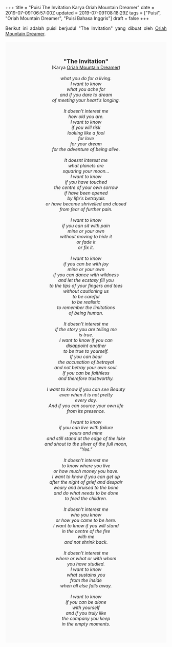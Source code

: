 +++
title = "Puisi The Invitation Karya Oriah Mountain Dreamer"
date = 2019-07-09T06:57:00Z
updated = 2019-07-09T08:18:29Z
tags = ["Puisi", "Oriah Mountain Dreamer", "Puisi Bahasa Inggris"]
draft = false
+++

<div dir="ltr" style="text-align: left;" trbidi="on"><div dir="ltr" style="text-align: left;" trbidi="on"><div style="text-align: justify;">Berikut ini adalah puisi berjudul "The Invitation" yang dibuat oleh <a href="https://me-pedia.org/wiki/Oriah_Mountain_Dreamer" target="_blank">Oriah Mountain Dreamer</a>.</div><br /><div style="background: #FAFAFA; font-size: 14px; height: auto; margin: 0 auto; padding: 50px; text-align: center; width: auto;"><span style="font-size: 18px;"><b>"The Invitation"</b></span><br />(Karya <a href="https://www.sekata.web.id/tags/oriah-mountain-dreamer" target="_blank">Oriah Mountain Dreamer</a>)<br /><br /><i>what you do for a living.<br />I want to know<br />what you ache for<br />and if you dare to dream<br />of meeting your heart's longing.<br /><br />It doesn't interest me<br />how old you are.<br />I want to know<br />if you will risk<br />looking like a fool<br />for love<br />for your dream<br />for the adventure of being alive.<br /><br />It doesnt interest me<br />what planets are<br />squaring your moon...<br />I want to know<br />if you have touched<br />the centre of your own sorrow<br />if have been opened<br />by life's betrayals<br />or have become shrivelled and closed<br />from fear of further pain.<br /><br />I want to know<br />if you can sit with pain<br />mine or your own<br />without moving to hide it<br />or fade it<br />or fix it.<br /><br />I want to know<br />if you can be with joy<br />mine or your own<br />if you can dance with wildness<br />and let the ecstasy fill you<br />to the tips of your fingers and toes<br />without cautioning us<br />to be careful<br />to be realistic<br />to remember the limitations<br />of being human.<br /><br />It doesn't interest me<br />if the story you are telling me<br />is true.<br />I want to know if you can<br />disappoint another<br />to be true to yourself.<br />If you can bear<br />the accusation of betrayal<br />and not betray your own soul.<br />If you can be faithless<br />and therefore trustworthy.<br /><br />I want to know if you can see Beauty<br />even when it is not pretty<br />every day.<br />And if you can source your own life<br />from its presence.<br /><br />I want to know<br />if you can live with failure<br />yours and mine<br />and still stand at the edge of the lake<br />and shout to the silver of the full moon,<br />"Yes."<br /><br />It doesn't interest me<br />to know where you live<br />or how much money you have.<br />I want to know if you can get up<br />after the night of grief and despair<br />weary and bruised to the bone<br />and do what needs to be done<br />to feed the children.<br /><br />It doesn't interest me<br />who you know<br />or how you came to be here.<br />I want to know if you will stand<br />in the centre of the fire<br />with me<br />and not shrink back.<br /><br />It doesn't interest me<br />where or what or with whom<br />you have studied.<br />I want to know<br />what sustains you<br />from the inside<br />when all else falls away.<br /><br />I want to know<br />if you can be alone<br />with yourself<br />and if you truly like<br />the company you keep<br />in the empty moments.</i></div></div></div>
